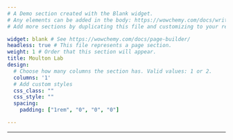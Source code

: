 ```yaml
---
# A Demo section created with the Blank widget.
# Any elements can be added in the body: https://wowchemy.com/docs/writing-markdown-latex/
# Add more sections by duplicating this file and customizing to your requirements.

widget: blank # See https://wowchemy.com/docs/page-builder/
headless: true # This file represents a page section.
weight: 1 # Order that this section will appear.
title: Moulton Lab
design:
  # Choose how many columns the section has. Valid values: 1 or 2.
  columns: '1'
  # Add custom styles
  css_class: ""
  css_style: ""
  spacing:
    padding: ["1rem", "0", "0", "0"]

---
```

___
